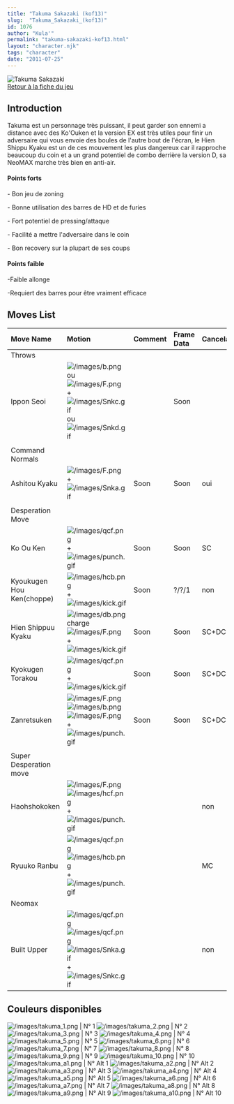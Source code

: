 ```yaml
---
title: "Takuma Sakazaki (kof13)"
slug:  "Takuma_Sakazaki_(kof13)"
id: 1076
author: "Kula'"
permalink: "takuma-sakazaki-kof13.html"
layout: "character.njk"
tags: "character"
date: "2011-07-25"
---
```


![Takuma Sakazaki](/images/Takumakof13.gif "Takuma Sakazaki")  
[Retour à la fiche du
jeu](http://basgrospoing.fr/wiki/index.php?title=The_King_of_Fighters_XIII)

## Introduction

Takuma est un personnage très puissant, il peut garder son ennemi a
distance avec des Ko'Ouken et la version EX est très utiles pour finir
un adversaire qui vous envoie des boules de l'autre bout de l'écran, le
Hien Shippu Kyaku est un de ces mouvement les plus dangereux car il
rapproche beaucoup du coin et a un grand potentiel de combo derrière la
version D, sa NeoMAX marche très bien en anti-air.

#### Points forts

\- Bon jeu de zoning

\- Bonne utilisation des barres de HD et de furies

\- Fort potentiel de pressing/attaque

\- Facilité a mettre l'adversaire dans le coin

\- Bon recovery sur la plupart de ses coups

#### Points faible

-Faible allonge

-Requiert des barres pour être vraiment efficace

## Moves List

| Move Name                 | Motion                                                                                                                                                          | Comment | Frame Data | Cancelable | Damage LOW/HIGH/EX |
|:--------------------------|:----------------------------------------------------------------------------------------------------------------------------------------------------------------|:--------|:-----------|:-----------|:-------------------|
| Throws                    |                                                                                                                                                                 |         |            |            |                    |
| Ippon Seoi                | ![](/images/b.png "/images/b.png") ou ![](/images/F.png "/images/F.png") + ![](/images/Snkc.gif "/images/Snkc.gif") ou ![](/images/Snkd.gif "/images/Snkd.gif") |         | Soon       |            | 100                |
|                           |                                                                                                                                                                 |         |            |            |                    |
| Command Normals           |                                                                                                                                                                 |         |            |            |                    |
| Ashitou Kyaku             | ![](/images/F.png "/images/F.png") + ![](/images/Snka.gif "/images/Snka.gif")                                                                                   | Soon    | Soon       | oui        | 50                 |
|                           |                                                                                                                                                                 |         |            |            |                    |
| Desperation Move          |                                                                                                                                                                 |         |            |            |                    |
| Ko Ou Ken                 | ![](/images/qcf.png "/images/qcf.png") + ![](/images/punch.gif "/images/punch.gif")                                                                             | Soon    | Soon       | SC         | 60/120             |
| Kyoukugen Hou Ken(choppe) | ![](/images/hcb.png "/images/hcb.png") + ![](/images/kick.gif "/images/kick.gif")                                                                               | Soon    | ?/?/1      | non        | 0                  |
| Hien Shippuu Kyaku        | ![](/images/db.png "/images/db.png")charge ![](/images/F.png "/images/F.png") + ![](/images/kick.gif "/images/kick.gif")                                        | Soon    | Soon       | SC+DC(B)   | 70/50+70/60+80     |
| Kyokugen Torakou          | ![](/images/qcf.png "/images/qcf.png") + ![](/images/kick.gif "/images/kick.gif")                                                                               | Soon    | Soon       | SC+DC      | 70/80/140          |
| Zanretsuken               | ![](/images/F.png "/images/F.png")![](/images/b.png "/images/b.png")![](/images/F.png "/images/F.png") +![](/images/punch.gif "/images/punch.gif")              | Soon    | Soon       | SC+DC      | 0+20x6/0+18x14     |
|                           |                                                                                                                                                                 |         |            |            |                    |
| Super Desperation move    |                                                                                                                                                                 |         |            |            |                    |
| Haohshokoken              | ![](/images/F.png "/images/F.png") ![](/images/hcf.png "/images/hcf.png") + ![](/images/punch.gif "/images/punch.gif")                                          |         |            | non        | 200/120x3          |
| Ryuuko Ranbu              | ![](/images/qcf.png "/images/qcf.png") ![](/images/hcb.png "/images/hcb.png") +![](/images/punch.gif "/images/punch.gif")                                       |         |            | MC         | 0+10x11+30+100     |
| Neomax                    |                                                                                                                                                                 |         |            |            |                    |
| Built Upper               | ![](/images/qcf.png "/images/qcf.png")![](/images/qcf.png "/images/qcf.png") ![](/images/Snka.gif "/images/Snka.gif")+![](/images/Snkc.gif "/images/Snkc.gif")  |         |            | non        | 0+450              |

## Couleurs disponibles

![](/images/takuma_1.png "/images/takuma_1.png") \| N° 1
![](/images/takuma_2.png "/images/takuma_2.png") \| N° 2
![](/images/takuma_3.png "/images/takuma_3.png") \| N° 3
![](/images/takuma_4.png "/images/takuma_4.png") \| N° 4
![](/images/takuma_5.png "/images/takuma_5.png") \| N° 5
![](/images/takuma_6.png "/images/takuma_6.png") \| N° 6
![](/images/takuma_7.png "/images/takuma_7.png") \| N° 7
![](/images/takuma_8.png "/images/takuma_8.png") \| N° 8
![](/images/takuma_9.png "/images/takuma_9.png") \| N° 9
![](/images/takuma_10.png "/images/takuma_10.png") \| N° 10
![](/images/takuma_a1.png "/images/takuma_a1.png") \| N° Alt 1
![](/images/takuma_a2.png "/images/takuma_a2.png") \| N° Alt 2
![](/images/takuma_a3.png "/images/takuma_a3.png") \| N° Alt 3
![](/images/takuma_a4.png "/images/takuma_a4.png") \| N° Alt 4
![](/images/takuma_a5.png "/images/takuma_a5.png") \| N° Alt 5
![](/images/takuma_a6.png "/images/takuma_a6.png") \| N° Alt 6
![](/images/takuma_a7.png "/images/takuma_a7.png") \| N° Alt 7
![](/images/takuma_a8.png "/images/takuma_a8.png") \| N° Alt 8
![](/images/takuma_a9.png "/images/takuma_a9.png") \| N° Alt 9
![](/images/takuma_a10.png "/images/takuma_a10.png") \| N° Alt 10
